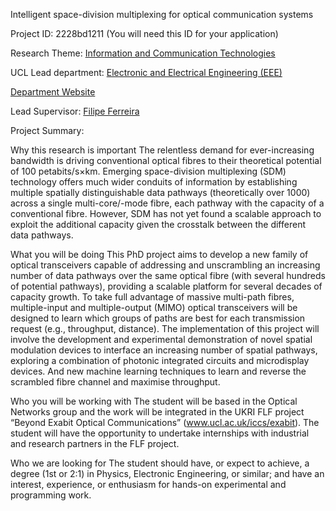 Intelligent space-division multiplexing for optical communication systems

Project ID: 2228bd1211
(You will need this ID for your application)

Research Theme: [Information and Communication Technologies](../themes/information-and-communication-technologies.md)

UCL Lead department: [Electronic and Electrical Engineering (EEE)](../departments/electronic-and-electrical-engineering.md)

[Department Website](https://www.ucl.ac.uk/electronic-electrical-engineering)

Lead Supervisor: [Filipe Ferreira](https://iris.ucl.ac.uk/iris/browse/profile?upi=FMARQ88)

Project Summary:

Why this research is important
 The relentless demand for ever-increasing bandwidth is driving conventional optical fibres to their theoretical potential of 100 petabits/s×km. Emerging space-division multiplexing (SDM) technology offers much wider conduits of information by establishing multiple spatially distinguishable data pathways (theoretically over 1000) across a single multi-core/-mode fibre, each pathway with the capacity of a conventional fibre. However, SDM has not yet found a scalable approach to exploit the additional capacity given the crosstalk between the different data pathways.
 
 What you will be doing
 This PhD project aims to develop a new family of optical transceivers capable of addressing and unscrambling an increasing number of data pathways over the same optical fibre (with several hundreds of potential pathways), providing a scalable platform for several decades of capacity growth. To take full advantage of massive multi-path fibres, multiple-input and multiple-output (MIMO) optical transceivers will be designed to learn which groups of paths are best for each transmission request (e.g., throughput, distance). 
 The implementation of this project will involve the development and experimental demonstration of novel spatial modulation devices to interface an increasing number of spatial pathways, exploring a combination of photonic integrated circuits and microdisplay devices. And new machine learning techniques to learn and reverse the scrambled fibre channel and maximise throughput. 
 
 Who you will be working with 
 The student will be based in the Optical Networks group and the work will be integrated in the UKRI FLF project “Beyond Exabit Optical Communications” (www.ucl.ac.uk/iccs/exabit). The student will have the opportunity to undertake internships with industrial and research partners in the FLF project. 
 
 Who we are looking for
 The student should have, or expect to achieve, a degree (1st or 2:1) in Physics, Electronic Engineering, or similar; and have an interest, experience, or enthusiasm for hands-on experimental and programming work.